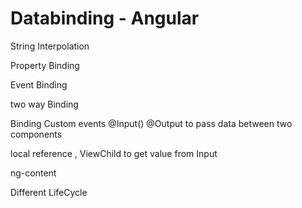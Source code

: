 # Databinding - Angular

String Interpolation

Property Binding

Event Binding

two way Binding

Binding Custom events @Input() @Output to pass data between two components

local reference , ViewChild to get value from Input

ng-content

Different LifeCycle
